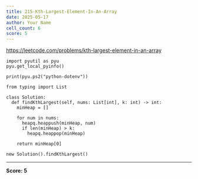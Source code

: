 ```yaml
---
title: 215-Kth-Largest-Element-In-An-Array
date: 2025-05-17
author: Your Name
cell_count: 6
score: 5
---
```


https://leetcode.com/problems/kth-largest-element-in-an-array


```
import pyutil as pyu
pyu.get_local_pyinfo()
```


```
print(pyu.ps2("python-dotenv"))
```


```
from typing import List
```


```
class Solution:
  def findKthLargest(self, nums: List[int], k: int) -> int:
    minHeap = []

    for num in nums:
      heapq.heappush(minHeap, num)
      if len(minHeap) > k:
        heapq.heappop(minHeap)

    return minHeap[0]
```


```
new Solution().findKthLargest()
```


---
**Score: 5**